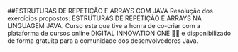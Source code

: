##ESTRUTURAS DE REPETIÇÃO E ARRAYS COM JAVA
Resolução dos exercícios propostos: ESTRUTURAS DE REPETIÇÃO E ARRAYS NA LINGUAGEM JAVA. Curso este que tive a honra de co-criar com a plataforma de cursos online DIGITAL INNOVATION ONE 🧡💛 e disponibilizado de forma gratuita para a comunidade dos desenvolvedores Java.